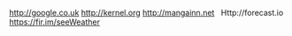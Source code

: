 http://google.co.uk http://kernel.org http://mangainn.net
 
Http://forecast.io 
https://fir.im/seeWeather
